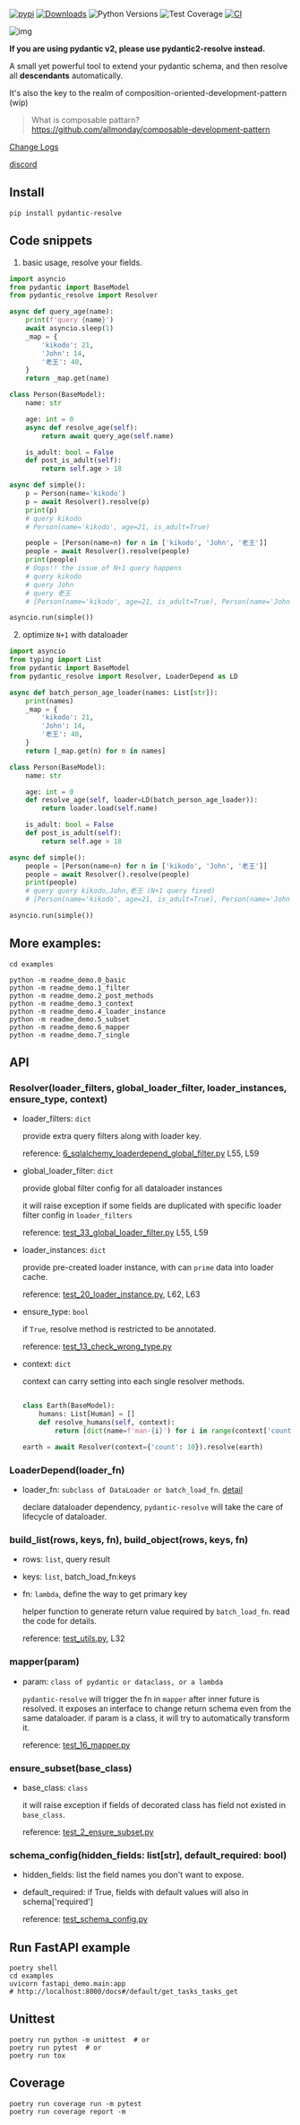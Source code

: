 [![pypi](https://img.shields.io/pypi/v/pydantic-resolve.svg)](https://pypi.python.org/pypi/pydantic-resolve)
[![Downloads](https://static.pepy.tech/personalized-badge/pydantic-resolve?period=month&units=abbreviation&left_color=grey&right_color=orange&left_text=Downloads)](https://pepy.tech/project/pydantic-resolve)
![Python Versions](https://img.shields.io/pypi/pyversions/pydantic-resolve)
![Test Coverage](https://img.shields.io/endpoint?url=https://gist.githubusercontent.com/allmonday/6f1661c6310e1b31c9a10b0d09d52d11/raw/covbadge.json)
[![CI](https://github.com/allmonday/pydantic_resolve/actions/workflows/ci.yml/badge.svg)](https://github.com/allmonday/pydantic_resolve/actions/workflows/ci.yml)

![img](doc/imgs/resolver.png)

**If you are using pydantic v2, please use pydantic2-resolve instead.**

A small yet powerful tool to extend your pydantic schema, and then resolve all **descendants** automatically.

It's also the key to the realm of composition-oriented-development-pattern (wip)

> What is composable pattarn? https://github.com/allmonday/composable-development-pattern

[Change Logs](./changelog.md)

[discord](https://discord.com/channels/1197929379951558797/1197929379951558800)

## Install

```shell
pip install pydantic-resolve
```

## Code snippets

1. basic usage, resolve your fields.

```python
import asyncio
from pydantic import BaseModel
from pydantic_resolve import Resolver

async def query_age(name):
    print(f'query {name}')
    await asyncio.sleep(1)
    _map = {
        'kikodo': 21,
        'John': 14,
        '老王': 40,
    }
    return _map.get(name)

class Person(BaseModel):
    name: str

    age: int = 0
    async def resolve_age(self):
        return await query_age(self.name)

    is_adult: bool = False
    def post_is_adult(self):
        return self.age > 18

async def simple():
    p = Person(name='kikodo')
    p = await Resolver().resolve(p)
    print(p)
    # query kikodo
    # Person(name='kikodo', age=21, is_adult=True)

    people = [Person(name=n) for n in ['kikodo', 'John', '老王']]
    people = await Resolver().resolve(people)
    print(people)
    # Oops!! the issue of N+1 query happens
    # query kikodo
    # query John
    # query 老王
    # [Person(name='kikodo', age=21, is_adult=True), Person(name='John', age=14, is_adult=False), Person(name='老王', age=40, is_adult=True)]

asyncio.run(simple())
```

2. optimize `N+1` with dataloader

```python
import asyncio
from typing import List
from pydantic import BaseModel
from pydantic_resolve import Resolver, LoaderDepend as LD

async def batch_person_age_loader(names: List[str]):
    print(names)
    _map = {
        'kikodo': 21,
        'John': 14,
        '老王': 40,
    }
    return [_map.get(n) for n in names]

class Person(BaseModel):
    name: str

    age: int = 0
    def resolve_age(self, loader=LD(batch_person_age_loader)):
        return loader.load(self.name)

    is_adult: bool = False
    def post_is_adult(self):
        return self.age > 18

async def simple():
    people = [Person(name=n) for n in ['kikodo', 'John', '老王']]
    people = await Resolver().resolve(people)
    print(people)
    # query query kikodo,John,老王 (N+1 query fixed)
    # [Person(name='kikodo', age=21, is_adult=True), Person(name='John', age=14, is_adult=False), Person(name='老王', age=40, is_adult=True)]

asyncio.run(simple())
```

## More examples:

```shell
cd examples

python -m readme_demo.0_basic
python -m readme_demo.1_filter
python -m readme_demo.2_post_methods
python -m readme_demo.3_context
python -m readme_demo.4_loader_instance
python -m readme_demo.5_subset
python -m readme_demo.6_mapper
python -m readme_demo.7_single
```

## API

### Resolver(loader_filters, global_loader_filter, loader_instances, ensure_type, context)

- loader_filters: `dict`

  provide extra query filters along with loader key.

  reference: [6_sqlalchemy_loaderdepend_global_filter.py](examples/6_sqlalchemy_loaderdepend_global_filter.py) L55, L59

- global_loader_filter: `dict`

  provide global filter config for all dataloader instances

  it will raise exception if some fields are duplicated with specific loader filter config in `loader_filters`

  reference: [test_33_global_loader_filter.py](tests/resolver/test_33_global_loader_filter.py) L55, L59

- loader_instances: `dict`

  provide pre-created loader instance, with can `prime` data into loader cache.

  reference: [test_20_loader_instance.py](tests/resolver/test_20_loader_instance.py), L62, L63

- ensure_type: `bool`

  if `True`, resolve method is restricted to be annotated.

  reference: [test_13_check_wrong_type.py](tests/resolver/test_13_check_wrong_type.py)

- context: `dict`

  context can carry setting into each single resolver methods.

  ```python

  class Earth(BaseModel):
      humans: List[Human] = []
      def resolve_humans(self, context):
          return [dict(name=f'man-{i}') for i in range(context['count'])]

  earth = await Resolver(context={'count': 10}).resolve(earth)
  ```

### LoaderDepend(loader_fn)

- loader_fn: `subclass of DataLoader or batch_load_fn`. [detail](https://github.com/syrusakbary/aiodataloader#dataloaderbatch_load_fn-options)

  declare dataloader dependency, `pydantic-resolve` will take the care of lifecycle of dataloader.

### build_list(rows, keys, fn), build_object(rows, keys, fn)

- rows: `list`, query result
- keys: `list`, batch_load_fn:keys
- fn: `lambda`, define the way to get primary key

  helper function to generate return value required by `batch_load_fn`. read the code for details.

  reference: [test_utils.py](tests/utils/test_utils.py), L32

### mapper(param)

- param: `class of pydantic or dataclass, or a lambda`

  `pydantic-resolve` will trigger the fn in `mapper` after inner future is resolved. it exposes an interface to change return schema even from the same dataloader.
  if param is a class, it will try to automatically transform it.

  reference: [test_16_mapper.py](tests/resolver/test_16_mapper.py)

### ensure_subset(base_class)

- base_class: `class`

  it will raise exception if fields of decorated class has field not existed in `base_class`.

  reference: [test_2_ensure_subset.py](tests/utils/test_2_ensure_subset.py)

### schema_config(hidden_fields: list[str], default_required: bool)

- hidden_fields: list the field names you don't want to expose.
- default_required: if True, fields with default values will also in schema['required']

  reference: [test_schema_config.py](tests/utils/test_schema_config.py)

## Run FastAPI example

```shell
poetry shell
cd examples
uvicorn fastapi_demo.main:app
# http://localhost:8000/docs#/default/get_tasks_tasks_get
```

## Unittest

```shell
poetry run python -m unittest  # or
poetry run pytest  # or
poetry run tox
```

## Coverage

```shell
poetry run coverage run -m pytest
poetry run coverage report -m
```
